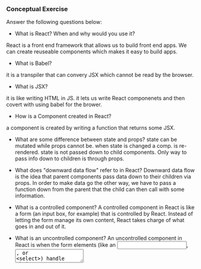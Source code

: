 ### Conceptual Exercise

Answer the following questions below:

- What is React? When and why would you use it?

React is a front end framework that allows us to build front end apps. We can create reuseable components which makes it easy to build apps.

- What is Babel?

it is a transpiler that can convery JSX which cannot be read by the browser.

- What is JSX?

it is like writing HTML in JS. it lets us write React componenets and then covert with using babel for the brower.

- How is a Component created in React?

a component is created by writing a function that returns some JSX.

- What are some difference between state and props?
  state can be mutated while props cannot be. when state is changed a comp. is re-rendered. state is not passed down to child components. Only way to pass info down to children is through props.
- What does "downward data flow" refer to in React?
  Downward data flow is the idea that parent components pass data down to their
  children via props. In order to make data go the other way, we have to pass a
  function down from the parent that the child can then call with some
  information.
- What is a controlled component?
  A controlled component in React is like a form (an input box, for example) that is controlled by React. Instead of letting the form manage its own content, React takes charge of what goes in and out of it.

- What is an uncontrolled component?
  An uncontrolled component in React is when the form elements (like an <input>, <textarea>, or <select>) handle their own state, without React being in charge of the value. Instead of using React's state to manage the value, the form element itself keeps track of what’s typed.

- What is the purpose of the `key` prop when rendering a list of components?

allows react to quickly indentify which comps are changed so that it knows which ones are re-rendered quickly.

- Why is using an array index a poor choice for a `key` prop when rendering a list of components?

The 2 things that a key should be is stable and unique. An index would be unique but it would not be stable since the array can mutate and indices can shift around.

- Describe useEffect. What use cases is it used for in React components?

`useEffect` is used to run code after a rendering happens. Most commonly this is
used to do something after a render, or after the initial render. Examples could
include communicating with an API, syncing information to local storage, or
working with timers.

- What does useRef do? Does a change to a ref value cause a rerender of a component?

`useRef` gives us an object with a key of `current` that can hold any value we
want. The ref persists across rerenders, and is independent of the component's
rendering process. Mutating a ref does not trigger a rerender.

- When would you use a ref? When wouldn't you use one?

Two common use cases for refs are: (1) accessing an underlying DOM element, and
(2) working with timers. You wouldn't want to use a ref to manipulate the DOM if
you could achieve the same result by simply using state. Refs are an escape
hatch that allow you to access the DOM when you're trying to do something that
you can't do with props / state.

- What is a custom hook in React? When would you want to write one?

A custom hook is a function starting with `use` that can help you refactor
duplicate code across several components, or move business logic out of a
component. They often involve built-in hooks coming from React (such as
setState). The most common example of a custom hook is one that will toggle a
boolean in state, something like:

```js
const [bool, toggle] = useToggle(false);
```

Rather than exposing the state setter directly, this hook just gives us a toggle
function that allows us to toggle the boolean.
